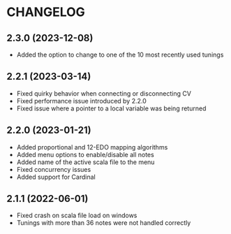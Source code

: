 # CHANGELOG

## 2.3.0 (2023-12-08)
- Added the option to change to one of the 10 most recently used tunings

## 2.2.1 (2023-03-14)
- Fixed quirky behavior when connecting or disconnecting CV
- Fixed performance issue introduced by 2.2.0
- Fixed issue where a pointer to a local variable was being returned

## 2.2.0 (2023-01-21)
- Added proportional and 12-EDO mapping algorithms
- Added menu options to enable/disable all notes
- Added name of the active scala file to the menu
- Fixed concurrency issues
- Added support for Cardinal

## 2.1.1 (2022-06-01)
- Fixed crash on scala file load on windows
- Tunings with more than 36 notes were not handled correctly


